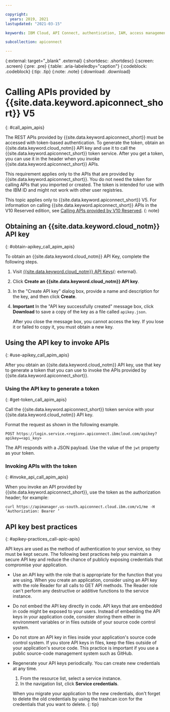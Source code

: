 ```yaml
---

copyright:
  years: 2019, 2021
lastupdated: "2021-03-15"

keywords: IBM Cloud, API Connect, authentication, IAM, access management, API Management, API key, token service, API Manager

subcollection: apiconnect

---
```


{:external: target="_blank" .external} 
{:shortdesc: .shortdesc}
{:screen: .screen}
{:pre: .pre}
{:table: .aria-labeledby="caption"}
{:codeblock: .codeblock}
{:tip: .tip}
{:note: .note}
{:download: .download}

# Calling APIs provided by {{site.data.keyword.apiconnect_short}} V5
{: #call_apim_apis}

The REST APIs provided by {{site.data.keyword.apiconnect_short}} must be accessed with token-based authentication. To generate the token, obtain an {{site.data.keyword.cloud_notm}} API key and use it to call the {{site.data.keyword.apiconnect_short}} token service. After you get a token, you can use it in the header when you invoke {{site.data.keyword.apiconnect_short}} APIs.

This requirement applies only to the APIs that are provided by {{site.data.keyword.apiconnect_short}}. You do not need the token for calling APIs that you imported or created. The token is intended for use with the IBM ID and might not work with other user registries. 

This topic applies only to {{site.data.keyword.apiconnect_short}} V5. For information on calling {{site.data.keyword.apiconnect_short}} APIs in the V10 Reserved edition, see [Calling APIs provided by V10 Reserved](/docs/apiconnect?topic=apiconnect-ri-call-apim-apis).
{: note}


## Obtaining an {{site.data.keyword.cloud_notm}} API key
{: #obtain-apikey_call_apim_apis}

To obtain an {{site.data.keyword.cloud_notm}} API Key, complete the following steps.

1. Visit [{{site.data.keyword.cloud_notm}} API Keys](https://cloud.ibm.com/iam/apikeys){: external}.

2. Click **Create an {{site.data.keyword.cloud_notm}} API key**.

3. In the "Create API key" dialog box, provide a name and description for the key, and then click **Create**.

4. **Important** In the "API key successfully created" message box, click **Download** to save a copy of the key as a file called `apikey.json`. 

   After you close the message box, you cannot access the key. If you lose it or failed to copy it, you must obtain a new key.
 
## Using the API key to invoke APIs
{: #use-apikey_call_apim_apis}

After you obtain an {{site.data.keyword.cloud_notm}} API key, use that key to generate a token that you can use to invoke the APIs provided by {{site.data.keyword.apiconnect_short}}.
 
### Using the API key to generate a token
{: #get-token_call_apim_apis}

Call the {{site.data.keyword.apiconnect_short}} token service with your {{site.data.keyword.cloud_notm}} API key.

Format the request as shown in the following example.

`POST https://login.service.<region>.apiconnect.ibmcloud.com/apikey?apikey=<api_key>`

The API responds with a JSON payload. Use the value of the `jwt` property as your token.
  
### Invoking APIs with the token
{: #invoke_api_call_apim_apis}

When you invoke an API provided by {{site.data.keyword.apiconnect_short}}, use the token as the authorization header; for example:

`curl https://apimanager.us-south.apiconnect.cloud.ibm.com/v1/me -H ‘Authorization: Bearer ’`

## API key best practices
{: #apikey-practices_call-apic-apis}

API keys are used as the method of authentication to your service, so they must be kept secure. The following best practices help you maintain a secure API key and reduce the chance of publicly exposing credentials that compromise your application.

- Use an API key with the role that is appropriate for the function that you are using.
  When you create an application, consider using an API key with the role Reader for all calls to GET API methods. The Reader role can't perform any destructive or additive functions to the service instance.

- Do not embed the API key directly in code.
  API keys that are embedded in code might be exposed to your users. Instead of embedding the API keys in your application code, consider storing them either in environment variables or in files outside of your source code control system.

- Do not store an API key in files inside your application's source code control system.
  If you store API keys in files, keep the files outside of your application's source code. This practice is important if you use a public source-code management system such as GitHub.

- Regenerate your API keys periodically.
  You can create new credentials at any time.

  1. From the resource list, select a service instance.
  2. In the navigation list, click **Service credentials**.

  When you migrate your application to the new credentials, don't forget to delete the old credentials by using the trashcan icon for the credentials that you want to delete.
  {: tip}
